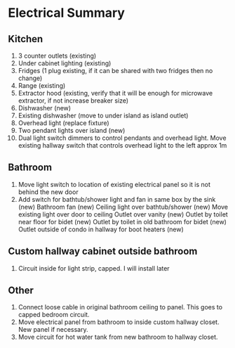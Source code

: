 # Electrical Summary

## Kitchen

1. 3 counter outlets (existing)
2. Under cabinet lighting (existing)
3. Fridges (1 plug existing, if it can be shared with two fridges then no change)
4. Range (existing)
5. Extractor hood (existing, verify that it will be enough for microwave extractor, if not increase breaker size)
6. Dishwasher (new)
7. Existing dishwasher (move to under island as island outlet)
8. Overhead light (replace fixture)
9. Two pendant lights over island (new)
10. Dual light switch dimmers to control pendants and overhead light. Move existing hallway switch that controls overhead light to the left approx 1m

## Bathroom

1. Move light switch to location of existing electrical panel so it is not behind the new door
2. Add switch for bathtub/shower light and fan in same box by the sink (new)
Bathroom fan (new)
Ceiling light over bathtub/shower (new)
Move existing light over door to ceiling
Outlet over vanity (new)
Outlet by toilet near floor for bidet (new)
Outlet by toilet in old bathroom for bidet (new)
Outlet outside of condo in hallway for boot heaters (new)

## Custom hallway cabinet outside bathroom

1. Circuit inside for light strip, capped. I will install later

## Other

1. Connect loose cable in original bathroom ceiling to panel. This goes to capped bedroom circuit.
2. Move electrical panel from bathroom to inside custom hallway closet. New panel if necessary.
3. Move circuit for hot water tank from new bathroom to hallway closet.
